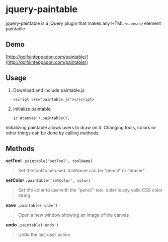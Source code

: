 jquery-paintable
=========
jquery-paintable is a jQuery plugin that makes any HTML `<canvas>` element paintable

Demo
----
[http://golfsinteppadon.com/paintable/](http://golfsinteppadon.com/paintable/)

Usage
-----

1. Download and include paintable.js

    `<script src="paintable.js"></script>`

2. Initialize paintable

    `$('#canvas').paintable();`

Initializing paintable allows users to draw on it. Changing tools, colors or other things can be done by calling methods.

Methods
-------

**setTool** `.paintable('setTool', toolName)`

> Set the tool to be used. toolName can be "pencil" or "eraser"

**setColor** `.paintable('setColor', color)`

> Set the color to use with the "pencil" tool. color is any valid CSS color string

**save** `.paintable('save')`

> Open a new window showing an image of the canvas

**undo** `.paintable('undo')`

> Undo the last user action